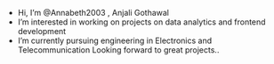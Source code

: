 -  Hi, I’m @Annabeth2003 , Anjali Gothawal 
-  I’m interested in working on projects on data analytics and frontend development
-  I’m currently pursuing engineering in Electronics and Telecommunication
Looking forward to great projects..
